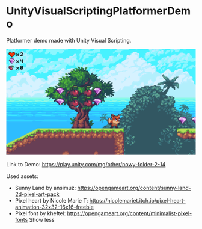 # UnityVisualScriptingPlatformerDemo

Platformer demo made with Unity Visual Scripting.

![Image](ReadmeAssets/Thumbnail.png)

Link to Demo: https://play.unity.com/mg/other/nowy-folder-2-14

Used assets:
- Sunny Land by ansimuz: https://opengameart.org/content/sunny-land-2d-pixel-art-pack
- Pixel heart by Nicole Marie T: https://nicolemariet.itch.io/pixel-heart-animation-32x32-16x16-freebie
- Pixel font by kheftel: https://opengameart.org/content/minimalist-pixel-fonts
Show less
